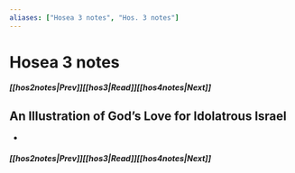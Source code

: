 ```yaml
---
aliases: ["Hosea 3 notes", "Hos. 3 notes"]
---
```

# Hosea 3 notes
##### <span class=arrow-left></span>[[hos2notes|Prev]]<span class=navigation-separator></span>[[hos3|Read]]<span class=navigation-separator></span>[[hos4notes|Next]]<span class=arrow-right></span>
## An Illustration of God’s Love for Idolatrous Israel
- 
##### <span class=arrow-left></span>[[hos2notes|Prev]]<span class=navigation-separator></span>[[hos3|Read]]<span class=navigation-separator></span>[[hos4notes|Next]]<span class=arrow-right></span>